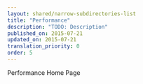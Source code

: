 ```yaml
---
layout: shared/narrow-subdirectories-list
title: "Performance"
description: "TODO: Description"
published_on: 2015-07-21
updated_on: 2015-07-21
translation_priority: 0
order: 5
---
```


Performance Home Page
